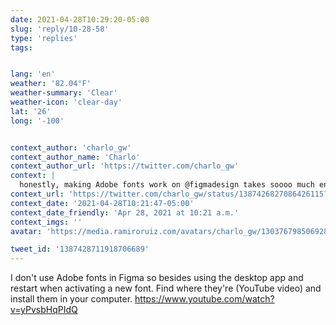 ```yaml
---
date: 2021-04-28T10:29:20-05:00
slug: 'reply/10-28-58'
type: 'replies'
tags:


lang: 'en'
weather: '82.04°F'
weather-summary: 'Clear'
weather-icon: 'clear-day'
lat: '26'
long: '-100'


context_author: 'charlo_gw'
context_author_name: 'Charlo'
context_author_url: 'https://twitter.com/charlo_gw'
context: |
  honestly, making Adobe fonts work on @figmadesign takes soooo much energy and time! wish there was an easy way to do it! :( https://t.co/7B8rt0NCRZ
context_url: 'https://twitter.com/charlo_gw/status/1387426827086426115?s=12'
context_date: '2021-04-28T10:21:47-05:00'
context_date_friendly: 'Apr 28, 2021 at 10:21 a.m.'
context_imgs: ''
avatar: 'https://media.ramiroruiz.com/avatars/charlo_gw/1303767985069281280/wYx5cFsb_bigger.jpg'

tweet_id: '1387428711918706689'
---
```

I don't use Adobe fonts in Figma so besides using the desktop app and restart when activating a new font. Find where they're (YouTube video) and install them in your computer. https://www.youtube.com/watch?v=yPvsbHqPIdQ